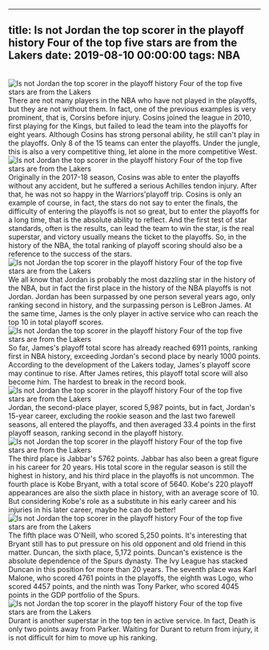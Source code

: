 
---
title: Is not Jordan the top scorer in the playoff history Four of the top five stars are from the Lakers
date: 2019-08-10 00:00:00
tags:  NBA
---
​
![Is not Jordan the top scorer in the playoff history Four of the top five stars are from the Lakers](edc3e26dd66a4b8aa3bfa28f9678715d.jpg)
​
There are not many players in the NBA who have not played in the playoffs, but they are not without them. In fact, one of the previous examples is very prominent, that is, Corsins before injury. Cosins joined the league in 2010, first playing for the Kings, but failed to lead the team into the playoffs for eight years.
Although Cosins has strong personal ability, he still can't play in the playoffs. Only 8 of the 15 teams can enter the playoffs. Under the jungle, this is also a very competitive thing, let alone in the more competitive West.
​
![Is not Jordan the top scorer in the playoff history Four of the top five stars are from the Lakers](3bf385e7ec6d44aa90abbcb16b3c9068.jpg)
​
Originally in the 2017-18 season, Cosins was able to enter the playoffs without any accident, but he suffered a serious Achilles tendon injury. After that, he was not so happy in the Warriors'playoff trip.
Cosins is only an example of course, in fact, the stars do not say to enter the finals, the difficulty of entering the playoffs is not so great, but to enter the playoffs for a long time, that is the absolute ability to reflect. And the first test of star standards, often is the results, can lead the team to win the star, is the real superstar, and victory usually means the ticket to the playoffs.
So, in the history of the NBA, the total ranking of playoff scoring should also be a reference to the success of the stars.
​
![Is not Jordan the top scorer in the playoff history Four of the top five stars are from the Lakers](ab14b52982ab43e3a518847561d207a6.jpg)
​
We all know that Jordan is probably the most dazzling star in the history of the NBA, but in fact the first place in the history of the NBA playoffs is not Jordan. Jordan has been surpassed by one person several years ago, only ranking second in history, and the surpassing person is LeBron James.
At the same time, James is the only player in active service who can reach the top 10 in total playoff scores.
​
![Is not Jordan the top scorer in the playoff history Four of the top five stars are from the Lakers](03b946d98655446dbf1a882063fe6f16.jpg)
​
So far, James's playoff total score has already reached 6911 points, ranking first in NBA history, exceeding Jordan's second place by nearly 1000 points. According to the development of the Lakers today, James's playoff score may continue to rise. After James retires, this playoff total score will also become him. The hardest to break in the record book.
​
![Is not Jordan the top scorer in the playoff history Four of the top five stars are from the Lakers](6081907d35ff428f9d9989bed42a3194.jpg)
​
Jordan, the second-place player, scored 5,987 points, but in fact, Jordan's 15-year career, excluding the rookie season and the last two farewell seasons, all entered the playoffs, and then averaged 33.4 points in the first playoff season, ranking second in the playoff history.
​
![Is not Jordan the top scorer in the playoff history Four of the top five stars are from the Lakers](31685c90e3b04882bb7ef4d1a9f11f6c.jpg)
​
The third place is Jabbar's 5762 points. Jabbar has also been a great figure in his career for 20 years. His total score in the regular season is still the highest in history, and his third place in the playoffs is not uncommon.
The fourth place is Kobe Bryant, with a total score of 5640. Kobe's 220 playoff appearances are also the sixth place in history, with an average score of 10. But considering Kobe's role as a substitute in his early career and his injuries in his later career, maybe he can do better!
​
![Is not Jordan the top scorer in the playoff history Four of the top five stars are from the Lakers](e1b9ec52887d4894a1f3a3404f7d0a60.jpg)
​
The fifth place was O'Neill, who scored 5,250 points. It's interesting that Bryant still has to put pressure on his old opponent and old friend in this matter.
Duncan, the sixth place, 5,172 points. Duncan's existence is the absolute dependence of the Spurs dynasty. The Ivy League has stacked Duncan in this position for more than 20 years.
The seventh place was Karl Malone, who scored 4761 points in the playoffs, the eighth was Logo, who scored 4457 points, and the ninth was Tony Parker, who scored 4045 points in the GDP portfolio of the Spurs.
​
![Is not Jordan the top scorer in the playoff history Four of the top five stars are from the Lakers](4772962f73664cbe9c006bc30527b28d.jpg)
​
Durant is another superstar in the top ten in active service. In fact, Death is only two points away from Parker. Waiting for Durant to return from injury, it is not difficult for him to move up his ranking.